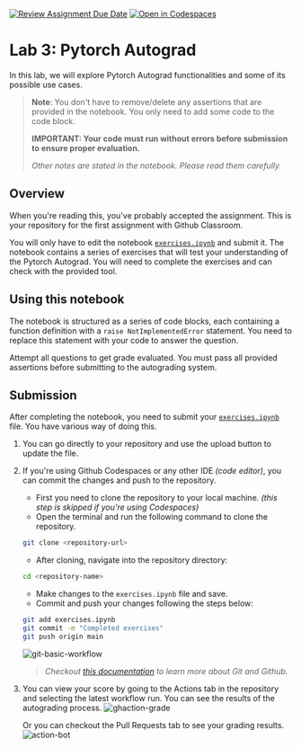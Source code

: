 [![Review Assignment Due Date](https://classroom.github.com/assets/deadline-readme-button-22041afd0340ce965d47ae6ef1cefeee28c7c493a6346c4f15d667ab976d596c.svg)](https://classroom.github.com/a/w9vqz3xO)
[![Open in Codespaces](https://classroom.github.com/assets/launch-codespace-2972f46106e565e64193e422d61a12cf1da4916b45550586e14ef0a7c637dd04.svg)](https://classroom.github.com/open-in-codespaces?assignment_repo_id=19375929)
# Lab 3: Pytorch Autograd

In this lab, we will explore Pytorch Autograd functionalities and some of its possible use cases.

> **Note**: You don't have to remove/delete any assertions that are provided in the notebook. You only need to add some code to the code block.
>
> **IMPORTANT: Your code must run without errors before submission to ensure proper evaluation.**
>
> *Other notes are stated in the notebook. Please read them carefully.*

## Overview

When you're reading this, you've probably accepted the assignment. This is your repository for the first assignment with Github Classroom.

You will only have to edit the notebook [`exercises.ipynb`](exercises.ipynb) and submit it. The notebook contains a series of exercises that will test your understanding of the Pytorch Autograd. You will need to complete the exercises and can check with the provided tool.

## Using this notebook

The notebook is structured as a series of code blocks, each containing a function definition with a `raise NotImplementedError` statement. You need to replace this statement with your code to answer the question.

Attempt all questions to get grade evaluated. You must pass all provided assertions before submitting to the autograding system.

## Submission

After completing the notebook, you need to submit your [`exercises.ipynb`](exercises.ipynb) file. You have various way of doing this.

1. You can go directly to your repository and use the upload button to update the file.
2. If you're using Github Codespaces or any other IDE *(code editor)*, you can commit the changes and push to the repository.
    - First you need to clone the repository to your local machine. *(this step is skipped if you're using Codespaces)*
    - Open the terminal and run the following command to clone the repository.

    ```bash
    git clone <repository-url>
    ```

    - After cloning, navigate into the repository directory:

    ```bash
    cd <repository-name>
    ```

    - Make changes to the `exercises.ipynb` file and save.
    - Commit and push your changes following the steps below:

    ```bash
    git add exercises.ipynb
    git commit -m "Completed exercises"
    git push origin main
    ```

    ![git-basic-workflow](./assets/git-basic-workflow.png)

    > *Checkout [this documentation](https://docs.github.com/en/get-started/start-your-journey/git-and-github-learning-resources) to learn more about Git and Github.*

3. You can view your score by going to the Actions tab in the repository and selecting the latest workflow run. You can see the results of the autograding process.
    ![ghaction-grade](assets/autograding-github-action.png)

    Or you can checkout the Pull Requests tab to see your grading results.
    ![action-bot](assets/github-action-bot.png)
